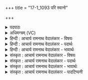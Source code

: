 +++
title = "17-1_1093 परि स्वानो"

+++
<details><summary>पदपाठः</summary>

प꣡रि꣢꣯। स्वा꣣नः꣢। गि꣣रिष्ठाः꣢। गि꣣रि। स्थाः꣢। प꣣वि꣡त्रे꣢। सो꣡मः꣢꣯। अ꣣क्षरत्। म꣡दे꣢꣯षु। स꣣र्वधाः꣢। स꣣र्व। धाः꣢। अ꣣सि। १०९३।
</details>

<details><summary>अधिमन्त्रम् (VC)</summary>

- पवमानः सोमः
- असितः काश्यपो देवलो वा
- गायत्री
- षड्जः
</details>

<details><summary>हिन्दी : आचार्य रामनाथ वेदालंकार - विषयः</summary>

प्रथम ऋचा की पूर्वार्चिक में ४७५ क्रमाङ्क पर आनन्दरसप्रवाह के विषय में व्याख्या हो चुकी है। यहाँ गुरु-शिष्य का विषय वर्णित है।
</details>

<details><summary>हिन्दी : आचार्य रामनाथ वेदालंकार - पदार्थः</summary>

पदार्थान्वय -  (गिरिष्ठाः) पर्वत के समीपस्थ गुरुकुल में स्थित, (सोमः) ज्ञानरस का भण्डार आचार्य (स्वानः) ज्ञानरस को प्रेरित करता हुआ (पवित्रे) शिष्यों के पवित्र आत्मा में (परि अक्षरत्) ज्ञानरस को सींचता है। हे आचार्यवर ! (त्वम्) आप (मदेषु) प्रदान किये हुए आनन्दों में (सर्वधाः) सब शिष्यों को धारण करनेवाले (असि) होते हो ॥१॥
</details>

<details><summary>हिन्दी : आचार्य रामनाथ वेदालंकार - भावार्थः</summary>

भावार्थ -  आचार्य शिष्य को जो ज्ञान और ब्रह्मानन्द प्रदान करता है,उसकी तुलना संसार में नहीं है ॥१॥
</details>

<details><summary>संस्कृत : आचार्य रामनाथ वेदालंकार - विषयः</summary>

तत्र प्रथमा ऋक् पूर्वार्चिके ४७५ क्रमाङ्के आनन्दरसप्रवाहविषये व्याख्याता। अत्र गुरुशिष्यविषयो वर्ण्यते।
</details>

<details><summary>संस्कृत : आचार्य रामनाथ वेदालंकार - पदार्थः</summary>

पदार्थान्वय -  (गिरिष्ठाः) गिरीणामुपह्वरे गुरुकुले स्थितः।[उपह्वरे गिरीणां सङ्गमे च नदीनाम्। धिया विप्रो अजायत ॥ साम० १४३ इति श्रुतेः।] (सोमः) ज्ञानरसागारः आचार्यः (स्वानः) सुवानः,ज्ञानरसं प्रेरयन् (पवित्रे) शिष्याणां पवित्रे आत्मनि (परि अक्षरत्) परिक्षरति,ज्ञानरसं सिञ्चति। हे आचार्यवर ! त्वम् (मदेषु) प्रदत्तेषु आनन्देषु (सर्वधाः) सर्वेषां शिष्याणां धारयिता (असि) भवसि ॥१॥
</details>

<details><summary>संस्कृत : आचार्य रामनाथ वेदालंकार - भावार्थः</summary>

भावार्थ -  आचार्यः शिष्येभ्यो यज्ज्ञानं ब्रह्मानन्दं च प्रयच्छति तस्य तुला संसारे नास्ति ॥१॥
</details>

<details><summary>संस्कृत : आचार्य रामनाथ वेदालंकार - पादटिप्पनी</summary>

टिप्पनी -   १. ऋ० ९।१८।१ ‘परि॑सुवा॒नो गि॑रि॒ष्ठाः प॒वित्रे॒ सोमो॑ अक्षाः’ इति पाठः। साम० ४७५।
</details>